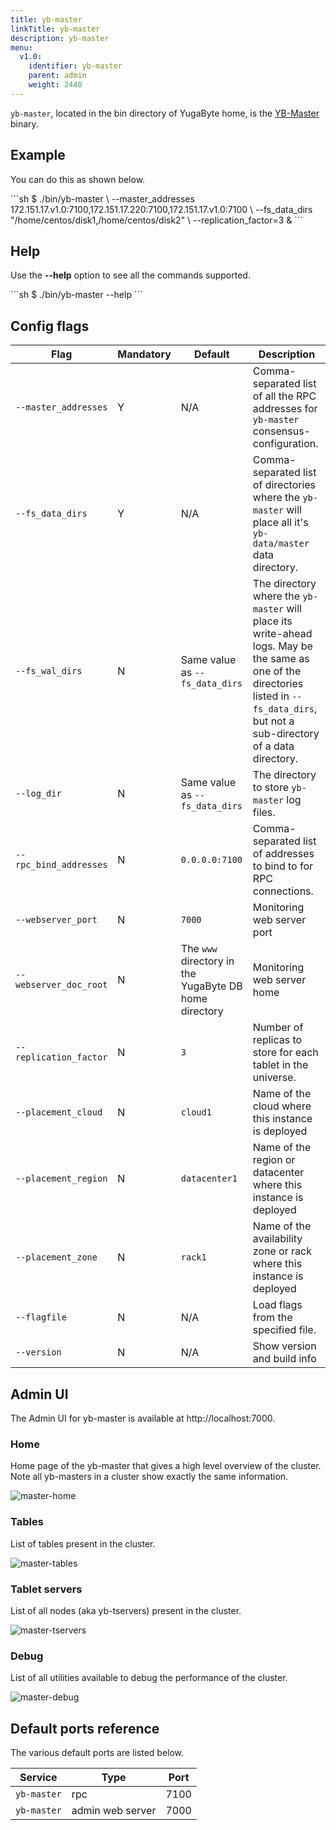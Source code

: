 ```yaml
---
title: yb-master
linkTitle: yb-master
description: yb-master
menu:
  v1.0:
    identifier: yb-master
    parent: admin
    weight: 2440
---
```


`yb-master`, located in the bin directory of YugaByte home, is the [YB-Master](../../architecture/concepts/universe/#yb-master) binary.

## Example

You can do this as shown below.
<div class='copy separator-dollar'>
```sh
$ ./bin/yb-master \
--master_addresses 172.151.17.v1.0:7100,172.151.17.220:7100,172.151.17.v1.0:7100 \
--fs_data_dirs "/home/centos/disk1,/home/centos/disk2" \
--replication_factor=3 &
```
</div>

## Help 

Use the **-\-help** option to see all the commands supported.
<div class='copy separator-dollar'>
```sh
$ ./bin/yb-master --help
```
</div>

## Config flags

Flag | Mandatory | Default | Description 
----------------------|------|---------|------------------------
`--master_addresses` | Y | N/A |Comma-separated list of all the RPC addresses for `yb-master` consensus-configuration. 
`--fs_data_dirs` | Y | N/A | Comma-separated list of directories where the `yb-master` will place all it's `yb-data/master` data directory. 
`--fs_wal_dirs`| N | Same value as `--fs_data_dirs` | The directory where the `yb-master` will place its write-ahead logs. May be the same as one of the directories listed in `--fs_data_dirs`, but not a sub-directory of a data directory. 
`--log_dir`| N | Same value as `--fs_data_dirs`   | The directory to store `yb-master` log files.  
`--rpc_bind_addresses`| N |`0.0.0.0:7100` | Comma-separated list of addresses to bind to for RPC connections.
`--webserver_port`| N | `7000` | Monitoring web server port
`--webserver_doc_root`| N | The `www` directory in the YugaByte DB home directory | Monitoring web server home
`--replication_factor`| N |`3`  | Number of replicas to store for each tablet in the universe.
`--placement_cloud`| N |`cloud1`  | Name of the cloud where this instance is deployed
`--placement_region`| N |`datacenter1`  | Name of the region or datacenter where this instance is deployed
`--placement_zone`| N |`rack1`  | Name of the availability zone or rack where this instance is deployed
`--flagfile`| N | N/A  | Load flags from the specified file.
`--version` | N | N/A | Show version and build info

## Admin UI

The Admin UI for yb-master is available at http://localhost:7000.

### Home 

Home page of the yb-master that gives a high level overview of the cluster. Note all yb-masters in a cluster show exactly the same information.

![master-home](/images/admin/master-home-binary-with-tables.png)

### Tables 

List of tables present in the cluster.

![master-tables](/images/admin/master-tables.png)

### Tablet servers 

List of all nodes (aka yb-tservers) present in the cluster.

![master-tservers](/images/admin/master-tservers-list-binary-with-tablets.png)

### Debug

List of all utilities available to debug the performance of the cluster.

![master-debug](/images/admin/master-debug.png)

## Default ports reference

The various default ports are listed below. 

Service | Type | Port 
--------|------| -------
`yb-master` | rpc | 7100
`yb-master` | admin web server | 7000
